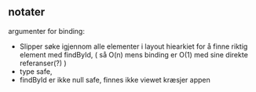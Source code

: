 ## notater

argumenter for binding:
* Slipper søke igjennom alle elementer i layout hiearkiet for å finne riktig element med findById, 
  ( så O(n) mens binding er O(1) med sine direkte referanser(?) )
* type safe,
* findById er ikke null safe, finnes ikke viewet kræsjer appen